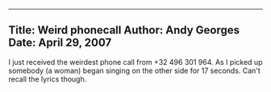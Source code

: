 -----
Title:  Weird phonecall
Author: Andy Georges
Date: April 29, 2007
-----







I just received the weirdest phone call from +32 496 301 964. As I
picked up somebody (a woman) began singing on the other side for 17
seconds. Can't recall the lyrics though.




